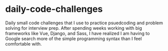 # daily-code-challenges
Daily small code challenges that I use to practice psuedcoding and problem solving for interview prep. After spending weeks working with big frameworks like Vue, Django, and Sass, I have realized I am having to Google search more of the simple programming syntax than I feel comfortable with. 
